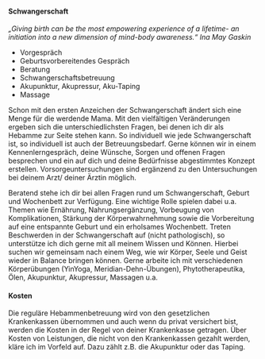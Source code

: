 #### Schwangerschaft

*„Giving birth can be the most empowering experience of a lifetime- an initiation into a new dimension of mind-body awareness.“ Ina May Gaskin*

- Vorgespräch
- Geburtsvorbereitendes Gespräch
- Beratung
- Schwangerschaftsbetreuung
- Akupunktur, Akupressur, Aku-Taping
- Massage

Schon mit den ersten Anzeichen der Schwangerschaft ändert sich eine Menge für die werdende Mama. Mit den vielfältigen Veränderungen ergeben sich die unterschiedlichsten Fragen, bei denen ich dir als Hebamme zur Seite stehen kann. So individuell wie jede Schwangerschaft ist, so individuell ist auch der Betreuungsbedarf. Gerne können wir in einem Kennenlerngespräch, deine Wünsche, Sorgen und offenen Fragen besprechen und ein auf dich und deine Bedürfnisse abgestimmtes Konzept erstellen.
Vorsorgeuntersuchungen sind ergänzend zu den Untersuchungen bei deinem Arzt/ deiner Ärztin möglich. 

Beratend stehe ich dir bei allen Fragen rund um Schwangerschaft, Geburt und Wochenbett zur Verfügung.
Eine wichtige Rolle spielen dabei u.a. Themen wie Ernährung, Nahrungsergänzung, Vorbeugung von Komplikationen, Stärkung der Körperwahrnehmung sowie die Vorbereitung auf eine entspannte Geburt und ein erholsames Wochenbett.
Treten Beschwerden in der Schwangerschaft auf (nicht pathologisch), so unterstütze ich dich gerne mit all meinem Wissen und Können. Hierbei suchen wir gemeinsam nach einem Weg, wie wir Körper, Seele und Geist wieder in Balance bringen können.
Gerne arbeite ich mit verschiedenen Körperübungen (YinYoga, Meridian-Dehn-Übungen), Phytotherapeutika, Ölen, Akupunktur, Akupressur, Massagen u.a.

#### Kosten

Die reguläre Hebammenbetreuung wird von den gesetzlichen Krankenkassen übernommen und auch wenn du privat versichert bist, werden die Kosten in der Regel von deiner Krankenkasse getragen.
Über Kosten von Leistungen, die nicht von den Krankenkassen gezahlt werden, kläre ich im Vorfeld auf. Dazu zählt z.B. die Akupunktur oder das Taping.
